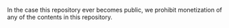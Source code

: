 In the case this repository ever becomes public, we prohibit monetization of any of the contents in this repository.
